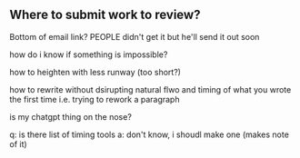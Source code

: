 ## Where to submit work to review?
Bottom of email link?
PEOPLE didn't get it but he'll send it out soon



how do i know if something is impossible?

how to heighten with less runway (too short?)

how to rewrite without dsirupting natural flwo and timing of what you wrote the first time
i.e. trying to rework a paragraph

is my chatgpt thing on the nose?

q: is there list of timing tools
a: don't know, i shoudl make one (makes note of it)